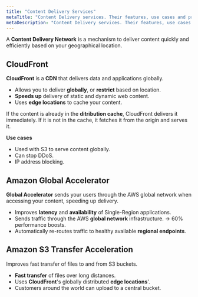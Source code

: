 ```yaml
---
title: "Content Delivery Services"
metaTitle: "Content Delivery services. Their features, use cases and pricing models."
metaDescription: "Content Delivery services. Their features, use cases and pricing models."
---
```


A **Content Delivery Network** is a mechanism to deliver content quickly and efficiently based on your geographical location.

## CloudFront

**CloudFront** is a **CDN** that delivers data and applications globally.

* Allows you to deliver **globally**, or **restrict** based on location.
* **Speeds up** delivery of static and dynamic web content.
* Uses **edge locations** to cache your content.

If the content is already in the **ditribution cache**, CloudFront delivers it immediately. If it is not in the cache, it fetches it from the origin and serves it.



**Use cases**

- Used with S3 to serve content globally.
- Can stop DDoS.
- IP address blocking.



## Amazon Global Accelerator

**Global Accelerator** sends your users through the AWS global network when accessing your content, speeding up delivery.

* Improves **latency** and **availability** of Single-Region applications.
* Sends traffic through the AWS **global network** infrastructure. -> 60% performance boosts.
* Automatically re-routes traffic to healthy available **regional endpoints**.



## Amazon S3 Transfer Acceleration

Improves fast transfer of files to and from S3 buckets.

* **Fast transfer** of files over long distances.
* Uses **CloudFront**'s globally distributed **edge locations**'.
* Customers around the world can upload to a central bucket.

